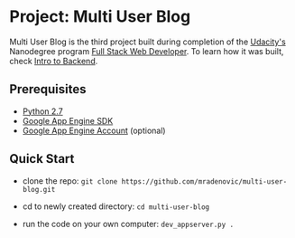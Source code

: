 # Project: Multi User Blog

Multi User Blog is the third project built during completion of the [Udacity's](https://www.udacity.com/) Nanodegree program [Full Stack Web Developer](https://www.udacity.com/course/full-stack-web-developer-nanodegree--nd004). To learn how it was built, check [Intro to Backend](https://www.udacity.com/course/intro-to-backend--ud171).

## Prerequisites
* [Python 2.7](https://www.python.org/downloads/)
* [Google App Engine SDK](https://cloud.google.com/appengine/downloads#Google_App_Engine_SDK_for_Python)
* [Google App Engine Account](https://console.cloud.google.com/appengine/) (optional)

## Quick Start
* clone the repo: `git clone https://github.com/mradenovic/multi-user-blog.git`
* cd to newly created directory: `cd multi-user-blog`

* run the code on your own computer: `dev_appserver.py .`

